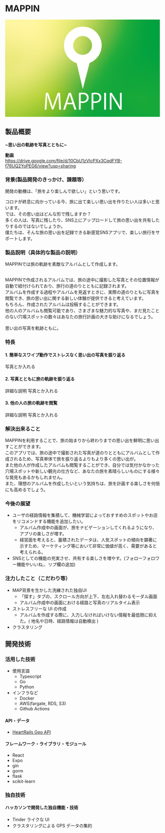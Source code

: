 # MAPPIN

<img src="./images/MAPPIN-header.png" />

## 製品概要

**~思い出の軌跡を写真とともに~**

**動画**<br>
https://drive.google.com/file/d/10CbU1zVIcPXx3CqdFYB-f76UQ2YoPEG6/view?usp=sharing

### 背景(製品開発のきっかけ、課題等）

開発の動機は、「旅をより楽しんで欲しい」という思いです。

コロナが終息に向かっている今、旅に出て楽しい思い出を作りたい人は多いと思います。<br>
では、その思い出はどんな形で残しますか？<br>
多くの人は、写真に残したり、SNS上にアップロードして旅の思い出を共有したりするのではないでしょうか。<br>
僕たちは、そんな旅の思い出を記録できる新感覚SNSアプリで、楽しい旅行をサポートします。


### 製品説明（具体的な製品の説明）

MAPPINでは旅の軌跡を素敵なアルバムとして作成します。<br><br>

MAPPINで作成されるアルバムでは、旅の途中に撮影した写真とその位置情報が自動で紐付けられており、旅行の道のりとともに記録されます。<br>
アルバムを作成する過程やアルバムを見返すときに、実際の道のりともに写真を閲覧でき、旅の思い出に関する新しい体験が提供できると考えています。<br>
もちろん、作成されたアルバムは投稿することができます。<br>
他の人のアルバムも閲覧可能であり、さまざまな魅力的な写真や、まだ見たことのない穴場スポットの数々はあなたの旅行計画の大きな助けになるでしょう。<br>
<br>
思い出の写真を軌跡ともに。

### 特長

#### 1. 簡単なスワイプ動作でストレスなく思い出の写真を振り返る


写真とか入れる

#### 2. 写真とともに旅の軌跡を振り返る

詳細な説明
写真とか入れる

#### 3. 他の人の旅の軌跡を閲覧

詳細な説明
写真とか入れる

### 解決出来ること
MAPPINを利用することで、旅の始まりから終わりまでの思い出を鮮明に思い出すことができます。<br>
このアプリでは、旅の途中で撮影された写真が道のりとともにアルバムとして作成されるため、写真単体で旅を振り返るよりもより多くの思い出が。<br>
また他の人が作成したアルバムも閲覧することができ、自分では気付かなかった穴場スポットや新しい観光の仕方など、あなたの旅を素晴らしいものにする様々な発見もあるかもしれません。<br>
また、理想のアルバムを作成したいという気持ちは、旅を計画する楽しさを何倍にも高めるでしょう。<br>
### 今後の展望
- ユーザの経路情報を集積して、機械学習によっておすすめのスポットやお店をリコメンドする機能を追加したい。
  - アルバム作成中の画面が、旅をナビゲーションしてくれるようになり、アプリの楽しさが増す。
  - 経営面を考えると、蓄積されたデータは、人気スポットの傾向を顕著に示すため、マーケティング等において非常に価値が高く、需要があると考えられる。
- SNSとしての機能の充実させ、共有する楽しさを増やす。(フォローフォロワー機能やいいね,、リプ欄の追加)
### 注力したこと（こだわり等）
- MAP背景を生かした洗練された独自UI　
  - 「探す」タブの、スクロール方向が上下、左右入れ替わるモーダル画面
  - アルバム作成中の画面における経路と写真のリアルタイム表示
- ストレスフリーな UI の作成
  - アルバムを作成する際に、入力しなければいけない情報を最低限に抑えた。( 地名や日時、経路情報は自動検出 )
- クラスタリング

## 開発技術

### 活用した技術

- 使用言語
  - Typescript
  - Go
  - Python
- インフラなど
  - Docker
  - AWS(fargate, RDS, S3)
  - Github Actions

#### API・データ

- [HeartRails Geo API](https://geoapi.heartrails.com/)

#### フレームワーク・ライブラリ・モジュール

- React
- Expo
- gin
- gorm
- flask
- scikit-learn


### 独自技術

#### ハッカソンで開発した独自機能・技術

- Tinder ライクな UI
- クラスタリングによる GPS データの集約

